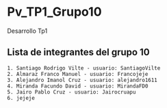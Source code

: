 # Pv_TP1_Grupo10
Desarrollo Tp1

## Lista de integrantes del grupo 10

    1. Santiago Rodrigo Vilte - usuario: SantiagoVilte
    2. Almaraz Franco Manuel - usuario: Francojeje
    3. Alejandro Imanol Cruz - usuario: alejandro1611
    4. Miranda Facundo David - usuario: MirandaFD0
    5. Jairo Pablo Cruz - usuario: Jairocruapu
    6. jejeje